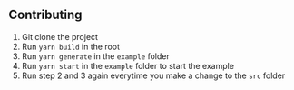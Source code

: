 ## Contributing

1. Git clone the project
2. Run `yarn build` in the root
3. Run `yarn generate` in the `example` folder
4. Run `yarn start` in the `example` folder to start the example
5. Run step 2 and 3 again everytime you make a change to the `src` folder